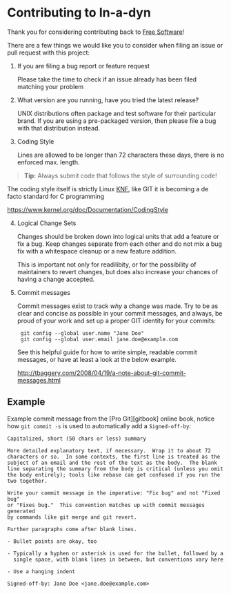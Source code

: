 Contributing to In-a-dyn
========================

Thank you for considering contributing back to [Free Software][1]!

There are a few things we would like you to consider when filing an
issue or pull request with this project:

1. If you are filing a bug report or feature request

   Please take the time to check if an issue already has been filed
   matching your problem

2. What version are you running, have you tried the latest release?

   UNIX distributions often package and test software for their
   particular brand.  If you are using a pre-packaged version,
   then please file a bug with that distribution instead.

3. Coding Style

   Lines are allowed to be longer than 72 characters these days, there
   is no enforced max. length. 
   
> **Tip:** Always submit code that follows the style of surrounding code!

   The coding style itself is strictly Linux [KNF][], like GIT it is
   becoming a de facto standard for C programming

   https://www.kernel.org/doc/Documentation/CodingStyle

4. Logical Change Sets

   Changes should be broken down into logical units that add a feature
   or fix a bug.  Keep changes separate from each other and do not mix a
   bug fix with a whitespace cleanup or a new feature addition.

   This is important not only for readilibity, or for the possibility of
   maintainers to revert changes, but does also increase your chances of
   having a change accepted.

5. Commit messages

   Commit messages exist to track *why* a change was made.  Try to be as
   clear and concise as possible in your commit messages, and always, be
   proud of your work and set up a proper GIT identity for your commits:

        git config --global user.name "Jane Doe"
        git config --global user.email jane.doe@example.com

   See this helpful guide for how to write simple, readable commit
   messages, or have at least a look at the below example.
   
   http://tbaggery.com/2008/04/19/a-note-about-git-commit-messages.html


Example
-------

Example commit message from the [Pro Git][gitbook] online book, notice
how `git commit -s` is used to automatically add a `Signed-off-by`:

    Capitalized, short (50 chars or less) summary
    
    More detailed explanatory text, if necessary.  Wrap it to about 72
    characters or so.  In some contexts, the first line is treated as the
    subject of an email and the rest of the text as the body.  The blank
    line separating the summary from the body is critical (unless you omit
    the body entirely); tools like rebase can get confused if you run the
    two together.
    
    Write your commit message in the imperative: "Fix bug" and not "Fixed bug"
    or "Fixes bug."  This convention matches up with commit messages generated
    by commands like git merge and git revert.
    
    Further paragraphs come after blank lines.
    
    - Bullet points are okay, too
    
    - Typically a hyphen or asterisk is used for the bullet, followed by a
      single space, with blank lines in between, but conventions vary here
    
    - Use a hanging indent
    
    Signed-off-by: Jane Doe <jane.doe@example.com>


[1]: http://www.gnu.org/philosophy/free-sw.en.html
[KNF]: https://en.wikipedia.org/wiki/Kernel_Normal_Form

<!--
  -- Local Variables:
  -- mode: markdown
  -- End:
  -->
